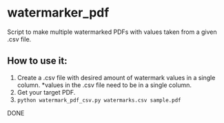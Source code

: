 # watermarker_pdf
Script to make multiple watermarked PDFs with values taken from a given .csv file.


## How to use it:
1. Create a .csv file with desired amount of watermark values in a single column.
  *values in the .csv file need to be in a single column.
2. Get your target PDF.
3. `python watermark_pdf_csv.py watermarks.csv sample.pdf`

DONE
 
